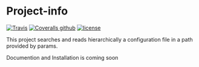 # Project-info

[![Travis](https://img.shields.io/travis/ByIvo/project-info.svg)]()
[![Coveralls github](https://img.shields.io/coveralls/github/ByIvo/project-info.svg)]()
[![license](https://img.shields.io/badge/license-GNU%20GPL%20v3.0-blue.svg)](https://raw.githubusercontent.com/ByIvo/project-info/master/LICENSE)

This project searches and reads hierarchically a configuration file in a path provided by params.

Documention and Installation is coming soon
